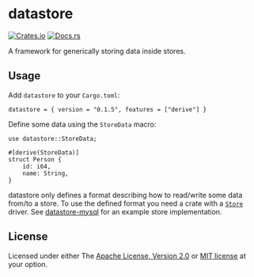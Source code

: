# datastore

[![Crates.io](https://img.shields.io/crates/v/datastore)](https://crates.io/crates/datastore)
[![Docs.rs](https://img.shields.io/docsrs/datastore/latest)](https://docs.rs/datastore)

A framework for generically storing data inside stores.

## Usage

Add `datastore` to your `Cargo.toml`:

```
datastore = { version = "0.1.5", features = ["derive"] }
```

Define some data using the `StoreData` macro:

```
use datastore::StoreData;

#[derive(StoreData)]
struct Person {
    id: i64,
    name: String,
}
```

datastore only defines a format describing how to read/write some data from/to a store. To use the defined format you need a crate with a [`Store`](https://docs.rs/datastore/latest/datastore/trait.Store.html) driver. See [datastore-mysql](https://github.com/MrGunflame/datastore-mysql) for an example store implementation.

## License

Licensed under either The [Apache License, Version 2.0](https://github.com/MrGunflame/datastore/blob/master/LICENSE-APACHE) or [MIT license](https://github.com/MrGunflame/datastore/blob/master/LICENSE-MIT) at your option.
